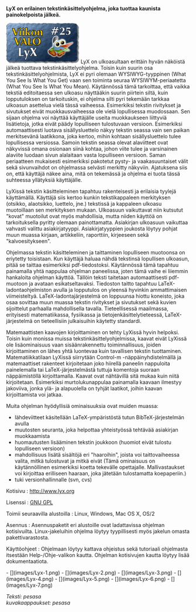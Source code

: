<!--
Title: LyX
Week: 1x25
Number: 25
Date: 2011/06/19
Pageimage: valo25-Lyx.png
Tags: Linux,Windows,Mac OS X,OS/2,Tekstinkäsittely,Toimisto
-->

**LyX on erilainen tekstinkäsittelyohjelma, joka tuottaa kaunista
painokelpoista jälkeä.**

![](images/valo25-Lyx.png "fig:valo25-Lyx.png") LyX on ulkoasultaan erittäin
hyvän näköistä jälkeä tuottava tekstinkäsittelyohjelma. Toisin kuin
suurin osa tekstinkäsittelyohjelmista, LyX ei pyri olemaan
WYSIWYG-tyyppinen (What You See Is What You Get) vaan sen toiminta
seuraa WYSIWYM-periaatetta (What You See Is What You Mean). Käytännössä
tämä tarkoittaa, että vaikka tekstiä editoitaessa sen ulkoasu näyttääkin
suurin piirtein siltä, kuin lopputuloksen on tarkoituskin, ei ohjelma
silti pyri tekemään tarkkaa ulkoasun asettelua vielä tässä vaiheessa.
Esimerkiksi tekstin rivitykset ja sivutukset eivät muokkausvaiheessa ole
vielä lopullisessa muodossaan. Sen sijaan ohjelma voi näyttää
käyttäjälle useita muokkaukseen liittyviä lisätietoja, jotka eivät päädy
lopulliseen tulostuvaan versioon. Esimerkiksi automaattisesti luotava
sisällysluettelo näkyy tekstin seassa vain sen paikan merkitsevänä
laatikkona, joka kertoo, mihin kohtaan sisällysluettelo tulee
lopullisessa versiossa. Samoin tekstin seassa olevat alaviitteet ovat
näkyvissä omana osionaan siinä kohtaa, johon viite tulee ja varsinainen
alaviite luodaan sivun alalaitaan vasta lopulliseen versioon. Saman
periaatteen mukaisesti esimerkiksi pakotetut pysty- ja vaakasuuntaiset
välit sekä sivunvaihdot on ohjelmassa selvästi merkitty näkyviin.
Ajatuksena siis on, että käyttäjä näkee aina, mitä on tekemässä ja
ohjelma ei tuota tässä suhteessa yllätyksiä käyttäjälle.

LyXissä tekstin käsitteleminen tapahtuu rakenteisesti ja erilaisia
tyylejä käyttämällä. Käyttäjä siis kertoo kunkin tekstikappaleen
merkityksen (otsikko, alaotsikko, luettelo, jne.) tekstissä ja kappaleen
ulkoasu muotoillaan sen merkityksen mukaan. Ulkoasuun vaikuttavat niin
kutsutut "kovat" muotoilut ovat myös mahdollisia, mutta niiden käyttöä
on tarkoituksella pyritty olemaan painottamatta. Asiakirjan ulkoasuun
vaikuttaa vahvasti valittu asiakirjatyyppi. Asiakirjatyyppien joukosta
löytyy pohjat muun muassa kirjaan, artikkeliin, raporttiin, kirjeeseen
sekä "kalvoesitykseen".

Ohjelmassa tekstin käsitteleminen ja taittaminen lopulliseen muotoonsa
on eriytetty toisistaan. Kun käyttäjä haluaa nähdä tekstinsä lopullisen
ulkoasun, pitää se taittaa esimerkiksi pdf-tiedostoksi. Käytännössä tämä
tapahtuu painamalla yhtä nappulaa ohjelman paneelissa, joten tämä vaihe
ei liiemmin hankaloita ohjelman käyttöä. Tällöin teksti taitetaan
automaattisesti pdf-muotoon ja avataan esikatseltavaksi. Tiedoston
taitto tapahtuu LaTeX-ladontaohjelmiston avulla ja lopputulos on yleensä
hyvinkin ammattimaisen viimeisteltyä. LaTeX-ladontajärjestelmä on
loppuunsa hiottu koneisto, joka osaa sovittaa muun muassa tekstin
rivitykset ja sivutukset sekä kuvien sijoittelut parhaalla mahdollisella
tavalla. Tieteellisessä maailmassa, erityisesti matematiikassa,
fysiikassa ja tietojenkäsittelytieteessä, LaTeX-järjestelmä on
tieteellisiin julkaisuihin käytetty standardi.

Matemaattisten kaavojen kirjoittaminen on tehty LyXissä hyvin helpoksi.
Toisin kuin monissa muissa tekstinkäsittelyohjelmissa, kaavat eivät
LyXissä ole lisäominaisuus vaan sisäänrakennettu toiminnallisuus, joiden
kirjoittaminen on lähes yhtä luontevaa kuin tavallisen tekstin
tuottaminen. Matematiikkatilaan LyXissä siirrytään Control-m
-näppäinyhdistelmällä ja matemaattiset rakenteet kirjoitetaan joko
hiirellä paneelin nappuloita painelemalla tai LaTeX-järjestelmästä
tuttuja komentoja suoraan näppäimistöllä kirjoittamalla. Kaavat ovat
nähtävillä sitä mukaa kuin niitä kirjoitetaan. Esimerkiksi
murtolukunappulaa painamalla kaavaan ilmestyy jakoviiva, jonka ylä- ja
alapuolella on tyhjät laatikot, joihin kaavan kirjoittamista voi jatkaa.

Muita ohjelman hyödyllisiä ominaisuuksia ovat muiden muassa:

-   lähdeviitteet käsitellään LaTeX-ympäristöstä tutun
    BibTeX-järjestelmän avulla
-   muutosten seuranta, joka helpottaa yhteistyössä tehtävää asiakirjan
    muokkaamista
-   huomautusten lisääminen tekstin joukkoon (huomiot eivät tulostu
    lopulliseen versioon)
-   mahdollisuus lisätä sisältöjä eri "haaroihin", joista voi
    taittovaiheessa valita, mitkä tulostuvat ja mitkä eivät (Tämä
    ominaisuus on käytännöllinen esimerkiksi koetta tekevälle
    opettajalle. Mallivastaukset voi kirjoittaa erilliseen haaraan, joka
    jätetään tulostamatta koepaperiin.)
-   tuki versionhallinnalle (svn, cvs)

Kotisivu
:   <http://www.lyx.org>

Lisenssi
:   [GNU GPL](GNU_GPL)

Toimii seuraavilla alustoilla
:   Linux, Windows, Mac OS X, OS/2

Asennus
:   Asennuspaketit eri alustoille ovat ladattavissa ohjelman
    kotisivuilta. Linux-jakeluihin ohjelma löytyy tyypillisesti myös
    jakelun omasta pakettivarastosta.

Käyttöohjeet
:   Ohjelmaan löytyy kattava ohjeistus sekä tutoriaali ohjelmasta
    itsestään Help-/Ohje-valikon kautta. Ohjelman kotisivujen kautta
    löytyy lisää dokumentaatiota.

<div class="psgallery" markdown="1">
-   [](images/Lyx-1.png)
-   [](images/Lyx-2.png)
-   [](images/Lyx-3.png)
-   [](images/Lyx-4.png)
-   [](images/Lyx-5.png)
-   [](images/Lyx-6.png)
-   [](images/Lyx-7.png)
</div>

*Teksti: pesasa* <br />
*kuvakaappaukset: pesasa*
